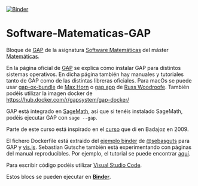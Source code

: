 [![Binder](https://mybinder.org/badge.svg)](https://beta.mybinder.org/v2/gh/pedritomelenas/Software-Matematicas-GAP/master)


# Software-Matematicas-GAP

Bloque de [GAP](https://sebasguts.github.io/GAPLiveTutorialTest/chap0.html) de la asignatura [Software Matemáticas](http://masteres.ugr.es/doctomat/pages/info_academica/guias_docentes/2018/306/%21) del máster [Matemáticas](http://masteres.ugr.es/doctomat/).

En la página oficial de [GAP](https://sebasguts.github.io/GAPLiveTutorialTest/chap0.html) se explica cómo instalar GAP para distintos sistemas operativos. En dicha página también hay manuales y tutoriales tanto de GAP como de las distintas libreras oficiales. Para macOs se puede usar [gap-ox-bundle](https://github.com/fingolfin/gap-osx-bundle) de [Max Horn](https://github.com/fingolfin) o [gap.app](https://cocoagap.sourceforge.io/) de [Russ Woodroofe](https://osebje.famnit.upr.si/~russ.woodroofe). También podéis utilizar la imagen docker de https://hub.docker.com/r/gapsystem/gap-docker/

GAP está integrado en [SageMath](http://www.sagemath.org), así que si tenéis instalado SageMath, podéis ejecutar GAP con `sage --gap`.

Parte de este curso está inspirado en el [curso](http://www.ugr.es/~pedro/gap/) que di en Badajoz en 2009.

El fichero Dockerfile está extraido del [ejemplo binder](https://github.com/sebasguts/GAPBinderDemo) de [@sebasguts](https://github.com/sebasguts) para GAP y [vis.js](http://visjs.org). Sebastian Gutsche también está experimentando con páginas del manual reproducibles. Por ejemplo, el tutorial se puede encontrar [aquí](https://sebasguts.github.io/GAPLiveTutorialTest/chap0.html).

Para escribir código podéis utilizar [Visual Studio Code](https://code.visualstudio.com).

Estos blocs se pueden ejecutar en [**Binder**](https://beta.mybinder.org/v2/gh/pedritomelenas/Software-Matematicas-GAP/master).
